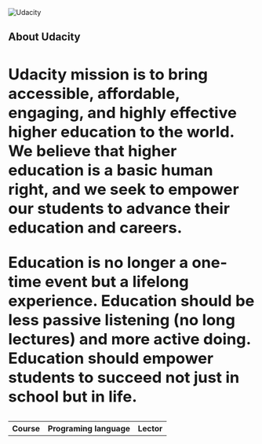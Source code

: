 

<img src="http://1onjea25cyhx3uvxgs4vu325.wpengine.netdna-cdn.com/wp-content/themes/udacity_wp_1_8/images/Udacity_Logo_SVG_200x35.svg" alt="Udacity" border="0">

<h2>
   <b>About Udacity<b>
<h2/>
<p>
Udacity mission is to bring accessible, affordable, engaging, and highly effective higher education to the world. We believe that higher education is a basic human right, and we seek to empower our students to advance their education and careers.

Education is no longer a one-time event but a lifelong experience. Education should be less passive listening (no long lectures) and more active doing. Education should empower students to succeed not just in school but in life.
<p/>


<table style="width:100%">
   <tr>
    <th>Course</th>
    <th>Programing language</th>
    <th>    Lector    </th>
  </tr>
